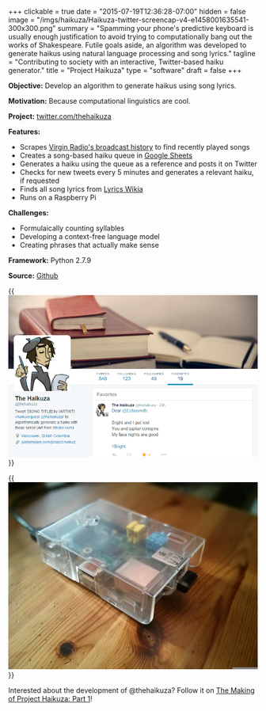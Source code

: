 +++
clickable = true
date = "2015-07-19T12:36:28-07:00"
hidden = false
image = "/imgs/haikuza/Haikuza-twitter-screencap-v4-e1458001635541-300x300.png"
summary = "Spamming your phone's predictive keyboard is usually enough justification to avoid trying to computationally bang out the works of Shakespeare. Futile goals aside, an algorithm was developed to generate haikus using natural language processing and song lyrics."
tagline = "Contributing to society with an interactive, Twitter-based haiku generator."
title = "Project Haikuza"
type = "software"
draft = false
+++

__Objective:__ Develop an algorithm to generate haikus using song lyrics.</p>

__Motivation:__ Because computational linguistics are cool.</p>

__Project:__ [twitter.com/thehaikuza](https://twitter.com/thehaikuza)

__Features:__

+ Scrapes [Virgin Radio's broadcast history](http://www.vancouver.virginradio.ca/broadcasthistory.aspx) to find recently played songs
+ Creates a song-based haiku queue in [Google Sheets](https://docs.google.com/spreadsheets/d/1HazfuywY_MrmQ49fxSpHOMA8QXBUYVhEDx1e4qhjbqU/edit?usp=sharing)
+ Generates a haiku using the queue as a reference and posts it on Twitter
+ Checks for new tweets every 5 minutes and generates a relevant haiku, if requested
+ Finds all song lyrics from [Lyrics Wikia](http://lyrics.wikia.com/Lyrics_Wiki)
+ Runs on a Raspberry Pi

__Challenges:__

+ Formulaically counting syllables
+ Developing a context-free language model
+ Creating phrases that actually make sense

__Framework:__ Python 2.7.9

__Source:__ [Github](https://github.com/justinmklam/project-haikuza)

{{<img caption="Screencap of @thehaikuza's Twitter profile"
src="/imgs/haikuza/Haikuza-twitter-screencap-v3-e1458090798553.png">}}

{{<img caption="Raspberry Pi 1 Model B running @thehaikuza, 24/7!"
src="/imgs/haikuza/IMG_20150803_180047-1024x768.jpg">}}

Interested about the development of @thehaikuza? Follow it on [The Making of Project Haikuza: Part 1](/posts/2015/making-haikuza-i)!